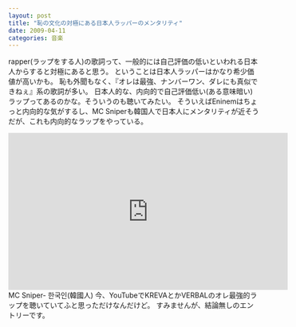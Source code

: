 ```yaml
---
layout: post
title: "恥の文化の対極にある日本人ラッパーのメンタリティ"
date: 2009-04-11
categories: 音楽
---
```

rapper(ラップをする人)の歌詞って、一般的には自己評価の低いといわれる日本人からすると対極にあると思う。
ということは日本人ラッパーはかなり希少価値が高いかも。
恥も外聞もなく、『オレは最強、ナンバーワン、ダレにも真似できねぇ』系の歌詞が多い。
日本人的な、内向的で自己評価低い(ある意味暗い)ラップってあるのかな。そういうのも聴いてみたい。
そういえばEninemはちょっと内向的な気がするし、MC Sniperも韓国人で日本人にメンタリティが近そうだが、これも内向的なラップをやっている。
 <iframe width="560" height="315" src="https://www.youtube.com/embed/EGuEZ5R21Qc" frameborder="0" allowfullscreen></iframe>  MC Sniper- 한국인(韓國人)
今、YouTubeでKREVAとかVERBALのオレ最強的ラップを聴いていてふと思っただけなんだけど。
すみませんが、結論無しのエントリーです。
